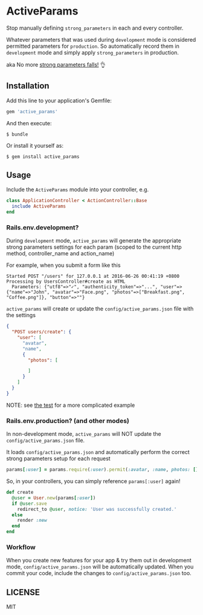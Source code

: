 # ActiveParams

Stop manually defining `strong_parameters` in each and every controller.

Whatever parameters that was used during `development` mode is considered permitted parameters for `production`. So automatically record them in `development` mode and simply apply `strong_parameters` in production.

aka No more [strong parameters falls!](https://twitter.com/JuanitoFatas/status/746228574592499712) 👌

## Installation

Add this line to your application's Gemfile:

```ruby
gem 'active_params'
```

And then execute:

    $ bundle

Or install it yourself as:

    $ gem install active_params

## Usage

Include the `ActiveParams` module into your controller, e.g.

```ruby
class ApplicationController < ActionController::Base
  include ActiveParams
end
```

### Rails.env.development?

During `development` mode, `active_params` will generate the appropriate strong parameters settings for each param (scoped to the current http method, controller_name and action_name)

For example, when you submit a form like this

```
Started POST "/users" for 127.0.0.1 at 2016-06-26 00:41:19 +0800
Processing by UsersController#create as HTML
  Parameters: {"utf8"=>"✓", "authenticity_token"=>"...", "user"=>{"name"=>"John", "avatar"=>"Face.png", "photos"=>["Breakfast.png", "Coffee.png"]}, "button"=>""}
```

`active_params` will create or update the `config/active_params.json` file with the settings

``` json
{
  "POST users/create": {
    "user": [
      "avatar",
      "name",
      {
        "photos": [

        ]
      }
    ]
  }
}
```

NOTE: see [the test](https://github.com/choonkeat/active_params/blob/a84e0ab41ee7a522c6c38ee1657cfb68bc4850e9/test/active_params_test.rb#L23-L57) for a more complicated example

### Rails.env.production? (and other modes)

In non-development mode, `active_params` will NOT update the `config/active_params.json` file.

It loads `config/active_params.json` and automatically perform the correct strong parameters setup for each request

``` ruby
params[:user] = params.require(:user).permit(:avatar, :name, photos: [])
```

So, in your controllers, you can simply reference `params[:user]` again!

``` ruby
def create
  @user = User.new(params[:user])
  if @user.save
    redirect_to @user, notice: 'User was successfully created.'
  else
    render :new
  end
end
```

### Workflow

When you create new features for your app & try them out in development mode, `config/active_params.json` will be automatically updated. When you commit your code, include the changes to `config/active_params.json` too.

## LICENSE

MIT
